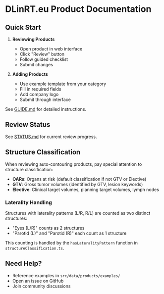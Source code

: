 
# DLinRT.eu Product Documentation

## Quick Start

1. **Reviewing Products**
   - Open product in web interface
   - Click "Review" button
   - Follow guided checklist
   - Submit changes

2. **Adding Products**
   - Use example template from your category
   - Fill in required fields
   - Add company logo
   - Submit through interface

See [GUIDE.md](./GUIDE.md) for detailed instructions.

## Review Status

See [STATUS.md](./STATUS.md) for current review progress.

## Structure Classification

When reviewing auto-contouring products, pay special attention to structure classification:

- **OARs**: Organs at risk (default classification if not GTV or Elective)
- **GTV**: Gross tumor volumes (identified by GTV, lesion keywords)
- **Elective**: Clinical target volumes, planning target volumes, lymph nodes

### Laterality Handling

Structures with laterality patterns (L/R, R/L) are counted as two distinct structures:
- "Eyes (L/R)" counts as 2 structures
- "Parotid (L)" and "Parotid (R)" each count as 1 structure

This counting is handled by the `hasLateralityPattern` function in `structureClassification.ts`.

## Need Help?

- Reference examples in `src/data/products/examples/`
- Open an issue on GitHub
- Join community discussions
